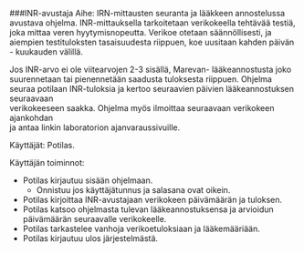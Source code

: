 ###INR-avustaja
Aihe: 
IRN-mittausten seuranta ja lääkkeen annostelussa avustava ohjelma.
INR-mittauksella tarkoitetaan verikokeella tehtävää testiä, joka mittaa veren 
hyytymisnopeutta. Verikoe otetaan säännöllisesti, ja aiempien testituloksten
tasaisuudesta riippuen, koe uusitaan kahden päivän - kuukauden välillä. 

Jos INR-arvo ei ole viitearvojen 2-3 sisällä, Marevan- lääkeannostusta joko suurennetaan
tai pienennetään saadusta tuloksesta riippuen. Ohjelma seuraa potilaan
INR-tuloksia ja kertoo seuraavien päivien lääkeannostuksen seuraavaan         
verikokeeseen saakka. Ohjelma myös ilmoittaa seuraavaan verikokeen ajankohdan   
ja antaa linkin laboratorion ajanvaraussivuille.

Käyttäjät: Potilas. 

Käyttäjän toiminnot:
<ul>
<li>Potilas kirjautuu sisään ohjelmaan.
<ul>
<li>Onnistuu jos käyttäjätunnus ja salasana ovat oikein.</li>
</ul>
</li>
<li>Potilas kirjoittaa INR-avustajaan verikokeen päivämäärän ja tuloksen. </li>
<li>Potilas katsoo ohjelmasta tulevan lääkeannostuksensa ja arvioidun päivämäärän 
seuraavalle verikokeelle.</li>
<li>Potilas tarkastelee vanhoja verikoetuloksiaan ja lääkemääriään.</li>
<li>Potilas kirjautuu ulos järjestelmästä.</li>
</ul>

